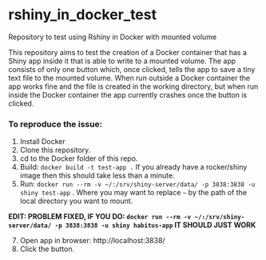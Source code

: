 # rshiny_in_docker_test
Repository to test using Rshiny in Docker with mounted volume

This repository aims to test the creation of a Docker container that has a Shiny app inside it that is able to write to a mounted volume. The app consists of only one button which, once clicked, tells the app to save a tiny text file to the mounted volume. When run outside a Docker container the app works fine and the file is created in the working directory, but when run inside the Docker container the app currently crashes once the button is clicked.


### To reproduce the issue:

1. Install Docker
2. Clone this repository.
3. cd to the Docker folder of this repo.
4. Build: `docker build -t test-app .` If you already have a rocker/shiny image then this should take less than a minute.
5. Run: `docker run --rm -v ~/:/srv/shiny-server/data/ -p 3838:3838 -u shiny test-app` . Where you may want to replace `~` by the path of the local directory you want to mount.

**EDIT: PROBLEM FIXED, IF YOU DO: `docker run --rm -v ~/:/srv/shiny-server/data/ -p 3838:3838 -u shiny habitus-app` IT SHOULD JUST WORK**

7. Open app in browser: http://localhost:3838/
8. Click the button.
